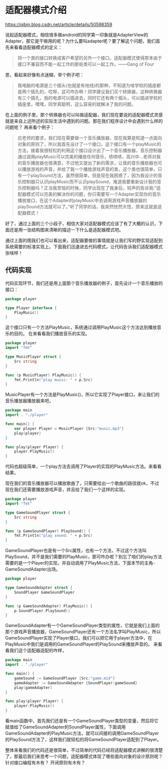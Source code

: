 # 适配器模式介绍

https://qibin.blog.csdn.net/article/details/50598359

说起适配器模式，相信很多做android的同学第一印象就是AdapterView的Adapter，那它是干嘛用的呢？为什么要叫adapter呢？要了解这个问题，我们首先来看看适配器模式的定义：

  > 将一个类的接口转换成客户希望的另外一个接口。适配器模式使得原本由于接口不兼容而不能一起工作的那些类可以一起工作。——Gang of Four

恩，看起来好像有点迷糊，举个例子吧：

  > 我电脑的电源是三个插头(也就是有地线)的那种，不知道为啥学校的插座都是两个插孔的，哎呀，这可咋办啊！同学建议我们买个转换器，这种转换器有三个插孔，我的电源可以插进去，同时它还有两个插头，可以插进学校的插座里，嘿嘿，同学真聪明，这么容易的就解决了我的问题。

在上面的例子里，那个转换器也可以叫做适配器，我们现在要说的适配器模式灵感就是来自上述所述的实际生活中遇到的问题。那在我们程序设计中会遇到什么样的问题呢？ 再来看个例子：

  > 应老师的要求，我们现在需要做一个音乐播放器，现在我算是知道一点面向对象的原则了，所以我首先设计了一个接口，这个接口有一个playMusic的方法，接着我很轻松的利用这个接口设计出了一个音乐播放器，音乐控制器通过调用playMusic可以完美的播放任何音乐，啧啧啧，高兴中…老师对我的音乐播放器也很满意，不过他又提出了新的需求，让我的音乐播放器也可以播放游戏的声音，并给了我一个播放游戏声音的类，这个类也很简单，只有一个playSound方法，虽然很简单，但是现在我困惑了，因为我设计的音乐控制器只认识playMusic而不认识playSound，难道我要重新设计我的音乐控制器吗？正当我苦恼的时候，同学出现在了我身后，轻声的告诉我:“适配器模式可以完美的解决你的问题，你只需要写一个Adapter实现你的音乐播放接口，在这个Adapter的playMusic中去调用游戏声音播放器的playSound方法就可以了。”听了同学的话，我突然恍然大悟，原来这就是适配器模式！

好了，通过上面的三个小段子，相信大家对适配器模式应该了有了大概的认识，下面还是用一张结构图来清晰的描述一下什么是适配器模式吧。

通过上面的图我们也可以看出来，适配器要做的事情就是让我们写的野实现适配到系统需要的标准实现上。下面我们迅速进去代码模式，让代码告诉我们适配器模式张啥样！

## 代码实现

代码实现环节，我们还是用上面那个音乐播放器的例子，首先设计一个音乐播放的接口：
```go
package player

type Player interface {
    PlayMusic()
}
```
这个接口只有一个方法PlayMusic，系统通过调用PlayMusic这个方法达到播放音乐的目的。 在来看看我们播放音乐的实现。
```go
package player
import "fmt"

type MusicPlayer struct {
    Src string
}

func (p MusicPlayer) PlayMusic() {
    fmt.Println("play music: " + p.Src)
}
```
MusicPlayer有一个方法是PlayMusic()，所以它实现了Player接口，来让我们的音乐播放器播放器来吧，
```go
package main
import . "./player"

func main() {
    var player Player = MusicPlayer {Src:"music.mp3"}
    play(player)
}

func play(player Player) {
    player.PlayMusic()
}
```
代码也超级简单，一个play方法去调用了Player的实现的PlayMusic方法。来看看结果，


现在我们的音乐播放器可以播放歌曲了，只需要给出一个歌曲的路径就ok，不过现在我们还需要播放游戏声音，并且给了我们一个这样的实现。
```go
package player
import "fmt"

type GameSoundPlayer struct {
    Src string
}

func (p GameSoundPlayer) PlaySound() {
    fmt.Println("play sound: " + p.Src)
}
```
GameSoundPlayer也是有一个Src属性，也有一个方法，不过这个方法叫PlaySound，并不是我们需要的PlayMusic，那可咋办呢？别忘了咱们的play方法
需要的是一个Player的实现，并自动调用了PlayMusic方法，下面本节的主角-GameSoundAdapter出场。
```go
package player

type GameSoundAdapter struct {
    SoundPlayer GameSoundPlayer
}

func (p GameSoundAdapter) PlayMusic() {
    p.SoundPlayer.PlaySound()
}
```
GameSoundAdapter有一个GameSoundPlayer类型的属性，它就是我们上面的那个游戏声音播放器，GameSoundPlayer还有一个方法名字叫PlayMusic，所以GameSoundPlayer实现了Player接口，我们可以把它用于player方法中，在PlayMusic中我们是调用的GameSoundPlayer的PlaySound来播放声音的。
来看看我们这个适配器适配的咋样，
```go
package main
import . "./player"

func main() {
    gameSound := GameSoundPlayer {Src:"game.mid"}
    gameAdapter := GameSoundAdapter {SoundPlayer:gameSound}
    play(gameAdapter)
}

func play(player Player) {
    player.PlayMusic()
}
```

看main函数中，首先我们还是有一个GameSoundPlayer类型的变量，然后将它赋值给了GameSoundAdapter的SoundPlayer属性，下面调用GameSoundAdapter的PlayMusic方法，就可以间接的调用GameSoundPlayer的PlaySound方法了，这样我们就轻松的将GameSoundPlayer适配到了Player。

整体来看我们的代码还是很简单，不过简单的代码已经将适配器模式讲解的很清楚了，那最后我们来思考一个问题，适配器模式体现了哪些面向对象的设计原则呢？针对接口编程有木有？ 开闭原则有木有？
